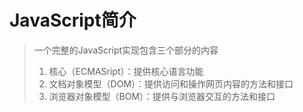 # JavaScript简介

> 一个完整的JavaScript实现包含三个部分的内容
> 1. 核心（ECMASript）：提供核心语言功能
> 2. 文档对象模型（DOM）：提供访问和操作网页内容的方法和接口
> 3. 浏览器对象模型（BOM）：提供与浏览器交互的方法和接口


